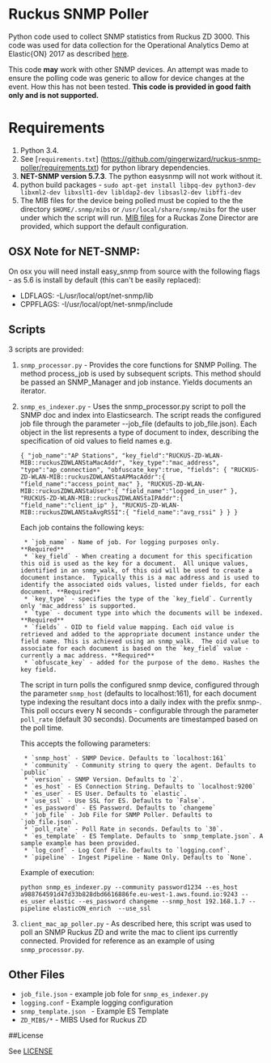 # Ruckus SNMP Poller

Python code used to collect SNMP statistics from Ruckus ZD 3000.  This code was used for data collection for the Operational Analytics Demo at Elastic{ON} 2017 as described [here](https://elastic.co/blog/operational-analytics-at-elasticon-2017-part-1).

This code **may** work with other SNMP devices.  An attempt was made to ensure the polling code was generic to allow for device changes at the event.  How this has not been tested. **This code is provided in good faith only and is not supported.**

# Requirements

1. Python 3.4.
1. See [`requirements.txt`] (https://github.com/gingerwizard/ruckus-snmp-poller/requirements.txt) for python library dependencies.
1. **NET-SNMP version 5.7.3**.  The python easysnmp will not work without it.
1. python build packages - `sudo apt-get install libpq-dev python3-dev libxml2-dev libxslt1-dev libldap2-dev libsasl2-dev libffi-dev`
1. The MIB files for the device being polled must be copied to the the directory `$HOME/.snmp/mibs` or `/usr/local/share/snmp/mibs` for the user under which the script will run.  [MIB files](https://github.com/gingerwizard/ruckus-snmp-poller/ZD_MIBS) for a Ruckas Zone Director are provided, which support the default configuration.


## OSX Note for NET-SNMP:

On osx you will need install easy_snmp from source with the following flags - as 5.6 is install by default (this can't be easily replaced): 

* LDFLAGS:  -L/usr/local/opt/net-snmp/lib
* CPPFLAGS: -I/usr/local/opt/net-snmp/include


## Scripts

3 scripts are provided:

1. `snmp_processor.py` - Provides the core functions for SNMP Polling. The method process_job is used by subsequent scripts. This method should be passed an SNMP_Manager and job instance. Yields documents an iterator.
2. `snmp_es_indexer.py` - Uses the snmp_processor.py script to poll the SNMP doc and index into Elasticsearch.  The script reads the configured job file through the parameter --job_file (defaults to job_file.json). Each object in the list represents a type of document to index, describing the specification of oid values to field names e.g.

    `{
        "job_name":"AP Stations",
        "key_field":"RUCKUS-ZD-WLAN-MIB::ruckusZDWLANStaMacAddr",
        "key_type":"mac_address",
        "type":"ap_connection",
        "obfuscate_key":true,
        "fields": {
          "RUCKUS-ZD-WLAN-MIB::ruckusZDWLANStaAPMacAddr":{
            "field_name":"access_point_mac"
          },
          "RUCKUS-ZD-WLAN-MIB::ruckusZDWLANStaUser":{
            "field_name":"logged_in_user"
          },
          "RUCKUS-ZD-WLAN-MIB::ruckusZDWLANStaIPAddr":{
            "field_name":"client_ip"
          },
          "RUCKUS-ZD-WLAN-MIB::ruckusZDWLANStaAvgRSSI":{
            "field_name":"avg_rssi"
          }
        }
    }`

    Each job contains the following keys:
    
        * `job_name` - Name of job. For logging purposes only. **Required**
        * `key_field` - When creating a document for this specification this oid is used as the key for a document.  All unique values, identified in an snmp_walk, of this oid will be used to create a document instance.  Typically this is a mac address and is used to identify the associated oids values, listed under fields, for each document. **Required**
        * `key_type` - specifies the type of the `key_field`. Currently only 'mac_address' is supported.
        * `type` - document type into which the documents will be indexed. **Required**
        * `fields` - OID to field value mapping. Each oid value is retrieved and added to the appropriate document instance under the field name. This is achieved using an snmp_walk.  The oid value to associate for each document is based on the `key_field` value - currently a mac address. **Required**
        * `obfuscate_key` - added for the purpose of the demo. Hashes the key field.
    
    The script in turn polls the configured snmp device, configured through the parameter `snmp_host` (defaults to localhost:161), for each document type indexing the resultant docs into a daily index with the prefix snmp-<datestamp>.  This poll occurs every N seconds - configurable through the parameter `poll_rate` (default 30 seconds).  Documents are timestamped based on the poll time.
    
    This accepts the following parameters:

        * `snmp_host` - SNMP Device. Defaults to `localhost:161`
        * `community` - Community string to query the agent. Defaults to `public`
        * `version` - SNMP Version. Defaults to `2`.
        * `es_host` - ES Connection String. Defaults to `localhost:9200`
        * `es_user` - ES User. Defaults to `elastic`.
        * `use_ssl` - Use SSL for ES. Defaults to `False`.
        * `es_password` - ES Password. Defaults to `changeme`
        * `job_file` - Job File for SNMP Poller. Defaults to `job_file.json`.
        * `poll_rate` - Poll Rate in seconds. Defaults to `30`.
        * `es_template` - ES Template. Defaults to `snmp_template.json`. A sample example has been provided.
        * `log_conf` - Log Conf File. Defaults to `logging.conf`.
        * `pipeline` - Ingest Pipeline - Name Only. Defaults to `None`.

    Example of execution:
    
    `python snmp_es_indexer.py --community password1234 --es_host a988764591d47d33b828dbd6616886fe.eu-west-1.aws.found.io:9243 --es_user elastic --es_password changeme --snmp_host 192.168.1.7 --pipeline elasticON_enrich  --use_ssl`

3. `client_mac_ap_poller.py` - As described here, this script was used to poll an SNMP Ruckus ZD and write the mac to client ips currently connected. Provided for reference as an example of using `snmp_processor.py`.

## Other Files

* `job_file.json` - example job fole for `snmp_es_indexer.py`
* `logging.conf` - Example logging configuration
* `snmp_template.json ` - Example ES Template
* `ZD_MIBS/*` - MIBS Used for Ruckus ZD


##License

See [LICENSE](https://github.com/gingerwizard/ruckus-snmp-poller/LICENSE)